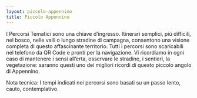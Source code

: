 ```yaml
---
layout: piccolo-appennino
title: Piccolo Appennino
---
```


I Percorsi Tematici sono una chiave d’ingresso. Itinerari semplici, più difficili, nel bosco, nelle valli o lungo stradine di campagna, consentono una visione completa di questo affascinante territorio. Tutti i percorsi sono scaricabili nel telefono da QR Code e pronti per la navigazione. 
Vi ricordiamo in ogni caso di mantenere i sensi all’erta, osservare le stradine, i sentieri, la vegetazione: saranno questi uno dei migliori ricordi di questo piccolo angolo di Appennino. 

Nota tecnica: I tempi indicati nei percorsi sono basati su un passo lento, cauto, contemplativo.